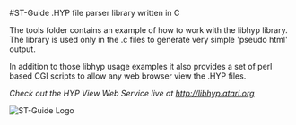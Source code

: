 #ST-Guide .HYP file parser library written in C

The tools folder contains an example of how to work with the libhyp library. The library is used only in the .c files to generate very simple 'pseudo html' output.

In addition to those libhyp usage examples it also provides a set of perl based CGI scripts to allow any web browser view the .HYP files.

*Check out the HYP View Web Service live at http://libhyp.atari.org*

![ST-Guide Logo](http://phoenix.inf.upol.cz/~opichals/aranym/stguide-logo.png)
